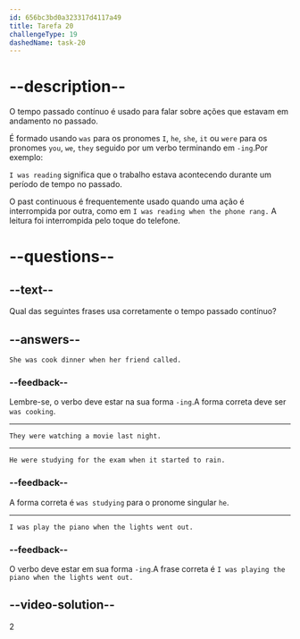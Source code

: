 ```yaml
---
id: 656bc3bd0a323317d4117a49
title: Tarefa 20
challengeType: 19
dashedName: task-20
---
```


# --description--

O tempo passado contínuo é usado para falar sobre ações que estavam em andamento no passado. 

É formado usando `was` para os pronomes `I`, `he`, `she`, `it` ou `were` para os pronomes `you`, `we`, `they` seguido por um verbo terminando em `-ing`.Por exemplo:

`I was reading` significa que o trabalho estava acontecendo durante um período de tempo no passado. 

O past continuous é frequentemente usado quando uma ação é interrompida por outra, como em `I was reading when the phone rang.` A leitura foi interrompida pelo toque do telefone.

# --questions--

## --text--

Qual das seguintes frases usa corretamente o tempo passado contínuo?

## --answers--

`She was cook dinner when her friend called.`

### --feedback--

Lembre-se, o verbo deve estar na sua forma `-ing`.A forma correta deve ser `was cooking`.

---

`They were watching a movie last night.`

---

`He were studying for the exam when it started to rain.`

### --feedback--

A forma correta é `was studying` para o pronome singular `he`.

---

`I was play the piano when the lights went out.`

### --feedback--

O verbo deve estar em sua forma `-ing`.A frase correta é `I was playing the piano when the lights went out.`

## --video-solution--

2
